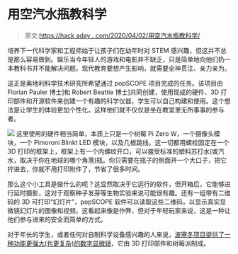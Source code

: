 # 用空汽水瓶教科学

> 原文:[https://hack aday . com/2020/04/02/用空汽水瓶教科学/](https://hackaday.com/2020/04/02/teaching-science-with-an-empty-soda-bottle/)

培养下一代科学家和工程师始于让孩子们在幼年时对 STEM 感兴趣，但这并不总是那么容易做到。娱乐当今年轻人的游戏和电影并不缺乏，只是简单地向他们扔一本教科书并不能解决问题。现代教育要想产生影响，就需要全神贯注、亲力亲为。

这正是奥地利科学技术研究所希望通过 popSCOPE 项目完成的任务。该项目由 Florian Pauler 博士]和 Robert Beattie 博士]共同创建，使用现成的硬件、3D 打印部件和开源软件来创建一个有趣的科学仪器，学生可以自己构建和使用。这个想法是让学生的体验更加个性化，这样他们就不仅仅是坐在教室里无所事事的参与者。

[![](../Images/361918b4017d242b54e23b6ca58c5469.png)](https://hackaday.com/wp-content/uploads/2020/03/popscope_detail.jpg) 这里使用的硬件相当简单，本质上只是一个树莓 Pi Zero W，一个摄像头模块，一个 Pimoroni Blinkt LED 模块，以及几根跳线。这一切都用螺栓固定在一个 3D 打印的框架上，框架上有一个内螺纹开口，可以接受标准的塑料苏打水(或汽水，取决于你在地球的哪个角落)瓶。你只需要在瓶子的侧面开一个大口子，把它拧进去，你就不用打印附件了，节省了很多时间。

那么这个小工具是做什么的呢？这显然取决于它运行的软件，但开箱后，它能够进行延时摄影，这对于观察种子发芽等生物实验来说可能很有趣。还有一组带有二维码的 3D 可打印“幻灯片”，popSCOPE 软件可以读取这些二维码，以显示真实显微镜幻灯片的图像和视频。这看起来像是作弊，但对于年轻玩家来说，这是一种让他们参与进来的安全而简单的方式。

对于年长的学生，或者任何对自制科学设备感兴趣的人来说，[波塞冬项目提供了一种功能更强大(也更复杂)的数字显微镜](https://hackaday.com/2019/02/03/open-source-biological-gear-for-the-masses/)，它由 3D 打印部件和树莓派制成。